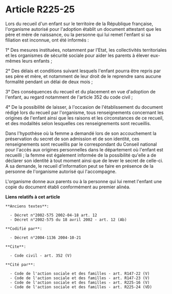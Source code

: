# Article R225-25

Lors du recueil d'un enfant sur le territoire de la République française, l'organisme autorisé pour l'adoption établit un
document attestant que les père et mère de naissance, ou la personne qui lui remet l'enfant si sa filiation est inconnue, ont
été informés : 

1° Des mesures instituées, notamment par l'Etat, les collectivités territoriales et les organismes de sécurité sociale pour
aider les parents à élever eux-mêmes leurs enfants ; 

2° Des délais et conditions suivant lesquels l'enfant pourra être repris par ses père et mère, et notamment de leur droit de
le reprendre sans aucune formalité pendant un délai de deux mois ; 

3° Des conséquences du recueil et du placement en vue d'adoption de l'enfant, au regard notamment de l'article 352 du code
civil ; 

4° De la possibilité de laisser, à l'occasion de l'établissement du document rédigé lors du recueil par l'organisme, tous
renseignements concernant les origines de l'enfant ainsi que les raisons et les circonstances de ce recueil, et des modalités
selon lesquelles ces renseignements sont recueillis. 

Dans l'hypothèse où la femme a demandé lors de son accouchement la préservation du secret de son admission et de son
identité, ces renseignements sont recueillis par le correspondant du Conseil national pour l'accès aux origines personnelles
dans le département où l'enfant est recueilli ; la femme est également informée de la possibilité qu'elle a de déclarer son
identité à tout moment ainsi que de lever le secret de celle-ci. A sa demande, le recueil d'information peut se faire en
présence de la personne de l'organisme autorisé qui l'accompagne. 

L'organisme donne aux parents ou à la personne qui lui remet l'enfant une copie du document établi conformément au premier
alinéa.

**Liens relatifs à cet article**

	**Anciens textes**:

	  - Décret n°2002-575 2002-04-18 art. 12
	  - Décret n°2002-575 du 18 avril 2002 - art. 12 (Ab)

	**Codifié par**:

	  - Décret n°2004-1136 2004-10-21

	**Cite**:

	  - Code civil - art. 352 (V)

	**Cité par**:

	  - Code de l'action sociale et des familles - art. R147-22 (V)
	  - Code de l'action sociale et des familles - art. R147-23 (V)
	  - Code de l'action sociale et des familles - art. R225-16 (V)
	  - Code de l'action sociale et des familles - art. R225-24 (VD)
